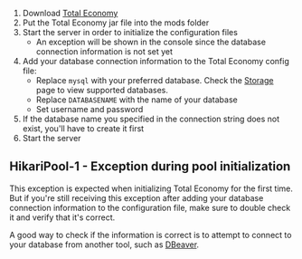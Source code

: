 1. Download [Total Economy](https://ore.spongepowered.org/Erigitic/Total-Economy/versions)
2. Put the Total Economy jar file into the mods folder
3. Start the server in order to initialize the configuration files
    - An exception will be shown in the console since the database connection information is not set yet
4. Add your database connection information to the Total Economy config file:
    - Replace `mysql` with your preferred database. Check the [Storage](https://totaleconomy.readthedocs.io/en/terewritten/storage/database/) page to view supported databases.
    - Replace `DATABASENAME` with the name of your database
    - Set username and password
5. If the database name you specified in the connection string does not exist, you'll have to create it first
6. Start the server

## HikariPool-1 - Exception during pool initialization

This exception is expected when initializing Total Economy for the first time. But if you're still receiving this exception after adding your database connection information to the configuration file, make sure to double check it and verify that it's correct.

A good way to check if the information is correct is to attempt to connect to your database from another tool, such as [DBeaver](https://dbeaver.io/).